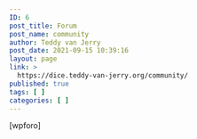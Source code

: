 ```yaml
---
ID: 6
post_title: Forum
post_name: community
author: Teddy van Jerry
post_date: 2021-09-15 10:39:16
layout: page
link: >
  https://dice.teddy-van-jerry.org/community/
published: true
tags: [ ]
categories: [ ]
---
```

<p>[wpforo]</p>
